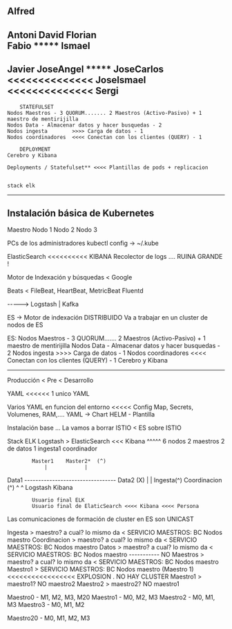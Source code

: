 Alfred
-----------------
Antoni
David
Florian             
Fabio           *****
Ismael
----------------
Javier
JoseAngel       *****
JoseCarlos             <<<<<<<<<<<<<<
JoseIsmael             <<<<<<<<<<<<<<
Sergi
----------------
        STATEFULSET
    Nodos Maestros - 3 QUORUM....... 2 Maestros (Activo-Pasivo) + 1 maestro de mentirijilla
    Nodos Data - Almacenar datos y hacer busquedas - 2
    Nodos ingesta        >>>> Carga de datos - 1
    Nodos coordinadores  <<<< Conectan con los clientes (QUERY) - 1
    
        DEPLOYMENT
    Cerebro y Kibana
    
    Deployments / Statefulset** <<<< Plantillas de pods + replicacion
    
    
    stack elk
    
    
-----------------
Instalación básica de Kubernetes
--------
Maestro
    Nodo 1
    Nodo 2
    Nodo 3

PCs de los administradores
    kubectl
        config -> ~/.kube





ElasticSearch   <<<<<<<<<<    KIBANA
    Recolector de logs .... RUINA GRANDE !
    
Motor de Indexación y búsquedas <                Google

Beats < FileBeat, HeartBeat, MetricBeat
Fluentd

-----> Logstash | Kafka


ES -> Motor de indexación DISTRIBUIDO
    Va a trabajar en un cluster de nodos de ES

ES:
    Nodos Maestros - 3 QUORUM....... 2 Maestros (Activo-Pasivo) + 1 maestro de mentirijilla
    Nodos Data - Almacenar datos y hacer busquedas - 2
    Nodos ingesta        >>>> Carga de datos - 1
    Nodos coordinadores  <<<< Conectan con los clientes (QUERY) - 1
    Cerebro y Kibana
    
    
    
-----------------------------
Producción < Pre < Desarrollo

YAML <<<<<< 1 unico YAML

Varios YAML en funcion del entorno <<<<< Config Map, Secrets, Volumenes, RAM,....
    YAML -> Chart HELM - Plantilla

Instalación base ... La vamos a borrar
ISTIO < ES sobre ISTIO


Stack ELK
Logstash > ElasticSearch <<< Kibana
                ^^^^^
                6 nodos
                2 maestros
                2 de datos
                1 ingesta1 coordinador
                
                
            Master1    Master2*  (^)
                |            |
Data1 --------------------------------- Data2 (X)
               |             |
            Ingesta(^)     Coordinacion (^)
              ^                ^
            Logstash        Kibana
            
            
            Usuario final ELK
            Usuario final de ElaticSearch <<<< Kibana <<<< Persona
    
Las comunicaciones de formación de cluster en ES son UNICAST


Ingesta > maestro? a cual? lo mismo da < SERVICIO MAESTROS: BC Nodos maestro
Coordinacion > maestro? a cual? lo mismo da < SERVICIO MAESTROS: BC Nodos maestro
Datos > maestro? a cual? lo mismo da < SERVICIO MAESTROS: BC Nodos maestro
----------- NO
Maestros > maestro? a cual? lo mismo da < SERVICIO MAESTROS: BC Nodos maestro
Maestro1 > SERVICIO MAESTROS: BC Nodos maestro (Maestro 1)   <<<<<<<<<<<<<<<<< EXPLOSION . NO HAY CLUSTER
Maestro1 > maestro1? NO      maestro2
Maestro2 > maestro2? NO      maestro1



Maestro0 - M1, M2, M3, M20
Maestro1 - M0, M2, M3
Maestro2 - M0, M1, M3
Maestro3 - M0, M1, M2

Maestro20 - M0, M1, M2, M3